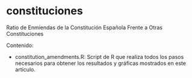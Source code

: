 # constituciones
Ratio de Enmiendas de la Constitución Española Frente a Otras Constituciones

Contenido:

- constitution_amendments.R: Script de R que realiza todos los pasos necesarios para obtener los resultados y gráficas mostrados en este artículo.
